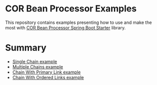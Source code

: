 # COR Bean Processor Examples

This repository contains examples presenting how to use and make the most with [COR Bean Processor Spring Boot Starter](https://github.com/MarceloLeite2604/cor-bean-processor-spring-boot-autoconfiguration) library.

# Summary

- [Single Chain example](./single-chain-example)
- [Multiple Chains example](./multiple-chains-example)
- [Chain With Primary Link example](./chain-with-primary-link-example)
- [Chain With Ordered Links example](./chain-with-ordered-links-example)